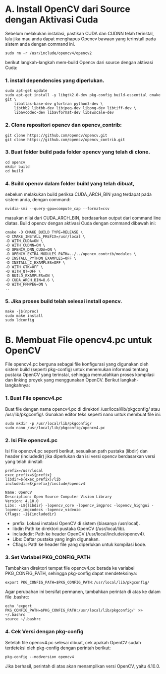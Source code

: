 # A. Install OpenCV dari Source dengan Aktivasi Cuda

Sebelum melakukan instalasi, pastikan CUDA dan CUDNN telah terinstal, lalu jika mau anda dapat menghapus Opencv bawaan yang terinstall pada sistem anda dengan command ini.
```
sudo rm -r /usr/include/opencv4/opencv2
```
berikut langkah-langkah mem-build Opencv dari source dengan aktivasi Cuda:

### 1. install dependencies yang diperlukan.
```
sudo apt-get update
sudo apt-get install -y libgtk2.0-dev pkg-config build-essential cmake git \
    libatlas-base-dev gfortran python3-dev \
    libtbb2 libtbb-dev libjpeg-dev libpng-dev libtiff-dev \
    libavcodec-dev libavformat-dev libswscale-dev
```

### 2. Clone repositori opencv dan opencv_contrib:
```
git clone https://github.com/opencv/opencv.git
git clone https://github.com/opencv/opencv_contrib.git
```

### 3. Buat folder build pada folder opencv yang telah di clone.
```
cd opencv
mkdir build
cd build
```

### 4. Build opencv dalam folder build yang telah dibuat, 
sebelum melakukan build periksa CUDA_ARCH_BIN yang terdapat pada sistem anda, dengan command:
```
nvidia-smi --query-gpu=compute_cap --format=csv
```

masukan nilai dari CUDA_ARCH_BIN, berdasarkan output dari command line diatas. Build opencv dengan aktivasi Cuda dengan command dibawah ini: 

```
cmake -D CMAKE_BUILD_TYPE=RELEASE \
-D CMAKE_INSTALL_PREFIX=/usr/local \
-D WITH_CUDA=ON \
-D WITH_CUDNN=ON \
-D OPENCV_DNN_CUDA=ON \
-D OPENCV_EXTRA_MODULES_PATH=../../opencv_contrib/modules \
-D INSTALL_PYTHON_EXAMPLES=OFF \
-D INSTALL_C_EXAMPLES=OFF \
-D WITH_GTK=OFF \
-D WITH_QT=OFF \
-D BUILD_EXAMPLES=ON \
-D CUDA_ARCH_BIN=8.6 \
-D WITH_FFMPEG=ON \
..
```

### 5. Jika proses build telah selesai install opencv.
```
make -j$(nproc)
sudo make install
sudo ldconfig
```



# B. Membuat File opencv4.pc untuk OpenCV
File opencv4.pc berguna sebagai file konfigurasi yang digunakan oleh sistem build (seperti pkg-config) untuk menemukan informasi tentang pustaka OpenCV yang terinstal, sehingga memudahkan proses kompilasi dan linking proyek yang menggunakan OpenCV. Berikut langkah-langkahnya:

### 1. Buat File opencv4.pc
Buat file dengan nama opencv4.pc di direktori /usr/local/lib/pkgconfig/ atau /usr/lib/pkgconfig/. Gunakan editor teks seperti nano untuk membuat file ini:
```
sudo mkdir -p /usr/local/lib/pkgconfig/
sudo nano /usr/local/lib/pkgconfig/opencv4.pc
```

### 2.  Isi File opencv4.pc
Isi file opencv4.pc seperti berikut, sesuaikan path pustaka (libdir) dan header (includedir) jika diperlukan dan isi versi opencv berdasarkan versi yang telah dinstall:
```
prefix=/usr/local
exec_prefix=${prefix}
libdir=${exec_prefix}/lib
includedir=${prefix}/include/opencv4

Name: OpenCV
Description: Open Source Computer Vision Library
Version: 4.10.0
Libs: -L${libdir} -lopencv_core -lopencv_imgproc -lopencv_highgui -lopencv_imgcodecs -lopencv_videoio
Cflags: -I${includedir}

```
- prefix: Lokasi instalasi OpenCV di sistem (biasanya /usr/local).              
- libdir: Path ke direktori pustaka OpenCV (/usr/local/lib).                
- includedir: Path ke header OpenCV (/usr/local/include/opencv4).           
- Libs: Daftar pustaka yang ingin digunakan.            
- Cflags: Path ke header file yang diperlukan untuk kompilasi kode.         

### 3. Set Variabel PKG_CONFIG_PATH
Tambahkan direktori tempat file opencv4.pc berada ke variabel PKG_CONFIG_PATH, sehingga pkg-config dapat mendeteksinya:
```
export PKG_CONFIG_PATH=$PKG_CONFIG_PATH:/usr/local/lib/pkgconfig/
```

Agar perubahan ini bersifat permanen, tambahkan perintah di atas ke dalam file .bashrc:
```
echo 'export PKG_CONFIG_PATH=$PKG_CONFIG_PATH:/usr/local/lib/pkgconfig/' >> ~/.bashrc
source ~/.bashrc

```

### 4. Cek Versi dengan pkg-config
Setelah file opencv4.pc selesai dibuat, cek apakah OpenCV sudah terdeteksi oleh pkg-config dengan perintah berikut:
```
pkg-config --modversion opencv4
```
Jika berhasil, perintah di atas akan menampilkan versi OpenCV, yaitu 4.10.0.